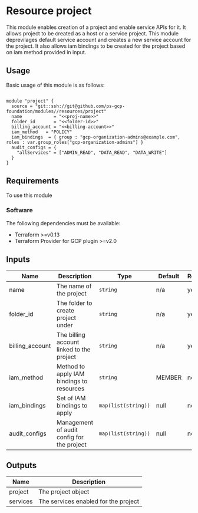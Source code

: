 # Resource project

This module enables creation of a project and enable service APIs for it. It allows project to be created as a host or a service project. This module deprevilages default service account and creates a new service account for the project. It also allows iam bindings to be created for the project based on iam method provided in input.


## Usage

Basic usage of this module is as follows:

```hcl

module "project" {
  source = "git::ssh://git@github.com/ps-gcp-foundation/modules//resources/project"
  name            = "<<proj-name>>"
  folder_id       = "<<folder-id>>"
  billing_account = "<<billing-account>>"
  iam_method   = "POLICY"
  iam_bindings  = { group : "gcp-organization-admins@example.com", roles : var.group_roles["gcp-organization-admins"] }
  audit_configs = {
    "allServices" = ["ADMIN_READ", "DATA_READ", "DATA_WRITE"]
  }
}
```

## Requirements

To use this module

### Software

The following dependencies must be available:

- Terraform >=v0.13
- Terraform Provider for GCP plugin >=v2.0

## Inputs

| Name           | Description                              | Type          | Default | Required |
|----------------|------------------------------------------|---------------------|---------|----------|
| name           | The name of the project                  | `string`            | n/a     | yes      |
| folder_id      | The folder to create project under       | `string`            | n/a     | yes      |
| billing_account| The billing account linked to the project| `string`            | n/a     | yes      |
| iam_method    | Method to apply IAM bindings to resources | `string     `       | MEMBER  | no       |
| iam_bindings  | Set of IAM bindings to apply              | `map(list(string))` | null    | no       |
| audit_configs | Management of audit config for the project| `map(list(string))` | null    | no       |


## Outputs

| Name                  | Description                                           |
|-----------------------|-------------------------------------------------------|
| project               | The project object                                    |
| services              | The services enabled for the project                  |


